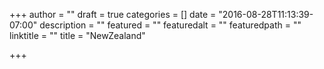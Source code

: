 +++
author = ""
draft = true
categories = []
date = "2016-08-28T11:13:39-07:00"
description = ""
featured = ""
featuredalt = ""
featuredpath = ""
linktitle = ""
title = "NewZealand"

+++

